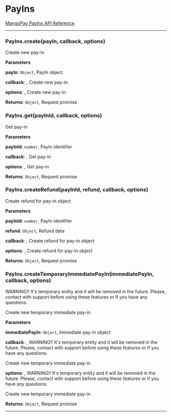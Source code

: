 # PayIns

[MangoPay PayIns API Reference](https://docs.mangopay.com/api-references/payins/payin-payment-methods/)



* * *

### PayIns.create(payIn, callback, options) 

Create new pay-in

**Parameters**

**payIn**: `Object`, PayIn object

**callback**: , Create new pay-in

**options**: , Create new pay-in

**Returns**: `Object`, Request promise


### PayIns.get(payInId, callback, options) 

Get pay-in

**Parameters**

**payInId**: `number`, PayIn identifier

**callback**: , Get pay-in

**options**: , Get pay-in

**Returns**: `Object`, Request promise


### PayIns.createRefund(payInId, refund, callback, options) 

Create refund for pay-in object

**Parameters**

**payInId**: `number`, PayIn identifier

**refund**: `Object`, Refund data

**callback**: , Create refund for pay-in object

**options**: , Create refund for pay-in object

**Returns**: `Object`, Request promise


### PayIns.createTemporaryImmediatePayIn(immediatePayIn, callback, options) 

WARNING!!
It's temporary entity and it will be removed in the future.
Please, contact with support before using these features or if you have any questions.

Create new temporary immediate pay-in

**Parameters**

**immediatePayIn**: `Object`, Immediate pay-in object

**callback**: , WARNING!!
It's temporary entity and it will be removed in the future.
Please, contact with support before using these features or if you have any questions.

Create new temporary immediate pay-in

**options**: , WARNING!!
It's temporary entity and it will be removed in the future.
Please, contact with support before using these features or if you have any questions.

Create new temporary immediate pay-in

**Returns**: `Object`, Request promise



* * *










